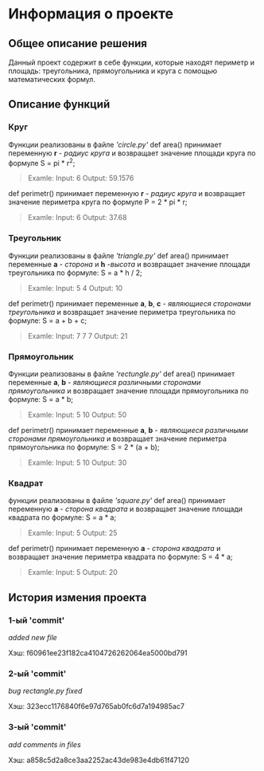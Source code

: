 # Информация о проекте
	
## Общее описание решения
	
Данный проект содержит в себе функции, которые находят периметр и площадь: треугольника, прямоугольника и круга с помощью математических формул.
	
## Описание функций
	
### Круг
	
Функции реализованы в файле *'circle.py'*
def area() принимает переменную **r** - *радиус круга* и возвращает значение площади круга по формуле S = pi * r<sup>2</sup>;
> Examle: 
> Input: 6
> Output: 59.1576
	
def perimetr() принимает переменную **r** - *радиус круга* и возвращает значение периметра круга по формуле P = 2 * pi * r;
> Examle:
> Input: 6
> Output: 37.68
	
### Треугольник 
	
Функции реализованы в файле *'triangle.py'*
def area() принимает переменные **a** - *сторона* и **h** -*высота* и возвращает значение площади треугольника по формуле: S = a * h / 2;
> Examle:
> Input: 5 4
> Output: 10
	
def perimetr() принимает переменные **a**, **b**, **c** - *являющиеся сторонами треугольника* и возвращает значение периметра треугольника по формуле: S = a + b + c;
> Examle:
> Input: 7 7 7
> Output: 21
	
### Прямоугольник 
	
Функции реализованы в файле *'rectungle.py'*
def area() принимает переменные **a**, **b** - *являющиеся различными сторонами прямоугольника* и возвращает значение площади прямоугольника по формуле: S = a * b;
> Examle:
> Input: 5 10
> Output: 50
	
def perimetr() принимает переменные **a**, **b** - *являющиеся различными сторонами прямоугольника* и возвращает значение периметра прямоугольника по формуле: S = 2 * (a + b);
> Examle:
> Input: 5 10
> Output: 30

### Квадрат
	
функции реализованы в файле *'square.py'*
def area() принимает переменную **a** - *сторона квадрата* и возвращает значение площади квадрата по формуле: S = a * a;
> Examle:
> Input: 5
> Output: 25
	
def perimetr() принимает переменную **a** - *сторона квадрата* и возвращает значение периметра квадрата по формуле: S = 4 * a;
> Examle: 
> Input: 5 
> Output: 20

## История измения проекта

### 1-ый 'commit'
	
*added new file*

Хэш: f60961ee23f182ca4104726262064ea5000bd791

### 2-ый 'commit'
	
*bug rectangle.py fixed*
	
Хэш: 323ecc1176840f6e97d765ab0fc6d7a194985ac7
	
### 3-ый 'commit'
	
*add comments in files*
	
Хэш:  a858c5d2a8ce3aa2252ac43de983e4db61f47120